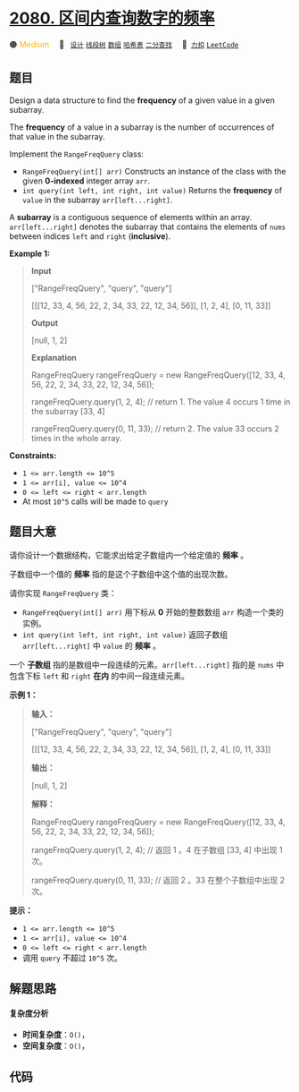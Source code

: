 # [2080. 区间内查询数字的频率](https://2xiao.github.io/leetcode-js/problem/2080.html)

🟠 <font color=#ffb800>Medium</font>&emsp; 🔖&ensp; [`设计`](/tag/design.md) [`线段树`](/tag/segment-tree.md) [`数组`](/tag/array.md) [`哈希表`](/tag/hash-table.md) [`二分查找`](/tag/binary-search.md)&emsp; 🔗&ensp;[`力扣`](https://leetcode.cn/problems/range-frequency-queries) [`LeetCode`](https://leetcode.com/problems/range-frequency-queries)

## 题目

Design a data structure to find the **frequency** of a given value in a given
subarray.

The **frequency** of a value in a subarray is the number of occurrences of
that value in the subarray.

Implement the `RangeFreqQuery` class:

  * `RangeFreqQuery(int[] arr)` Constructs an instance of the class with the given **0-indexed** integer array `arr`.
  * `int query(int left, int right, int value)` Returns the **frequency** of `value` in the subarray `arr[left...right]`.

A **subarray** is a contiguous sequence of elements within an array.
`arr[left...right]` denotes the subarray that contains the elements of `nums`
between indices `left` and `right` (**inclusive**).



**Example 1:**

> 
> 
> 
> 
> 
> **Input**
> 
> ["RangeFreqQuery", "query", "query"]
> 
> [[[12, 33, 4, 56, 22, 2, 34, 33, 22, 12, 34, 56]], [1, 2, 4], [0, 11, 33]]
> 
> **Output**
> 
> [null, 1, 2]
> 
> 
> 
> **Explanation**
> 
> RangeFreqQuery rangeFreqQuery = new RangeFreqQuery([12, 33, 4, 56, 22, 2, 34, 33, 22, 12, 34, 56]);
> 
> rangeFreqQuery.query(1, 2, 4); // return 1. The value 4 occurs 1 time in the subarray [33, 4]
> 
> rangeFreqQuery.query(0, 11, 33); // return 2. The value 33 occurs 2 times in the whole array.

**Constraints:**

  * `1 <= arr.length <= 10^5`
  * `1 <= arr[i], value <= 10^4`
  * `0 <= left <= right < arr.length`
  * At most `10^5` calls will be made to `query`


## 题目大意

请你设计一个数据结构，它能求出给定子数组内一个给定值的 **频率**  。

子数组中一个值的 **频率**  指的是这个子数组中这个值的出现次数。

请你实现 `RangeFreqQuery` 类：

  * `RangeFreqQuery(int[] arr)` 用下标从 **0**  开始的整数数组 `arr` 构造一个类的实例。
  * `int query(int left, int right, int value)` 返回子数组 `arr[left...right]` 中 `value` 的 **频率**  。

一个 **子数组** 指的是数组中一段连续的元素。`arr[left...right]` 指的是 `nums` 中包含下标 `left` 和 `right`
**在内**  的中间一段连续元素。



**示例 1：**

> 
> 
> 
> 
> 
> **输入：**
> 
> ["RangeFreqQuery", "query", "query"]
> 
> [[[12, 33, 4, 56, 22, 2, 34, 33, 22, 12, 34, 56]], [1, 2, 4], [0, 11, 33]]
> 
> **输出：**
> 
> [null, 1, 2]
> 
> 
> 
> **解释：**
> 
> RangeFreqQuery rangeFreqQuery = new RangeFreqQuery([12, 33, 4, 56, 22, 2, 34, 33, 22, 12, 34, 56]);
> 
> rangeFreqQuery.query(1, 2, 4); // 返回 1 。4 在子数组 [33, 4] 中出现 1 次。
> 
> rangeFreqQuery.query(0, 11, 33); // 返回 2 。33 在整个子数组中出现 2 次。
> 
> 



**提示：**

  * `1 <= arr.length <= 10^5`
  * `1 <= arr[i], value <= 10^4`
  * `0 <= left <= right < arr.length`
  * 调用 `query` 不超过 `10^5` 次。


## 解题思路

#### 复杂度分析

- **时间复杂度**：`O()`，
- **空间复杂度**：`O()`，

## 代码

```javascript

```